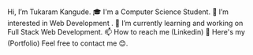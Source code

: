 Hi, I’m Tukaram Kangude.
🎓 I'm a Computer Science  Student.
👀 I’m interested in Web Development .
🌱 I’m currently learning and working on Full Stack Web Development.
📫 How to reach me (Linkedin)
🔗 Here's my (Portfolio)
Feel free to contact me 😊.
